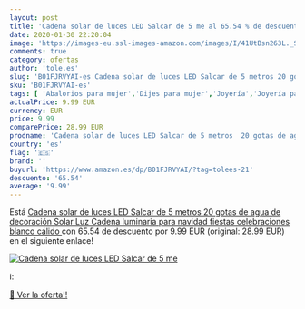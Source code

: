 ```yaml
---
layout: post
title: 'Cadena solar de luces LED Salcar de 5 me al 65.54 % de descuento'
date: 2020-01-30 22:20:04
image: 'https://images-eu.ssl-images-amazon.com/images/I/41UtBsn263L._SL400_.jpg'
comments: true
category: ofertas
author: 'tole.es'
slug: 'B01FJRVYAI-es Cadena solar de luces LED Salcar de 5 metros 20 gotas de...'
sku: 'B01FJRVYAI-es'
tags: [ 'Abalorios para mujer','Dijes para mujer','Joyería','Joyería para mujer','navidad', ]
actualPrice: 9.99 EUR
currency: EUR
price: 9.99
comparePrice: 28.99 EUR
prodname: 'Cadena solar de luces LED Salcar de 5 metros  20 gotas de agua de decoración  Solar Luz Cadena luminaria para navidad  fiestas  celebraciones  blanco cálido '
country: 'es'
flag: '🇪🇸'
brand: ''
buyurl: 'https://www.amazon.es/dp/B01FJRVYAI/?tag=tolees-21'
descuento: '65.54'
average: '9.99'
---
```


Está [Cadena solar de luces LED Salcar de 5 metros  20 gotas de agua de decoración  Solar Luz Cadena luminaria para navidad  fiestas  celebraciones  blanco cálido ](https://www.amazon.es/dp/B01FJRVYAI/?tag=tolees-21) con 65.54 de descuento por 9.99 EUR (original: 28.99 EUR) en el siguiente enlace!

[![Cadena solar de luces LED Salcar de 5 me](https://images-eu.ssl-images-amazon.com/images/I/41UtBsn263L._SL400_.jpg)](https://www.amazon.es/dp/B01FJRVYAI/?tag=tolees-21)

ℹ️:


[🛒 Ver la oferta!!](https://www.amazon.es/dp/B01FJRVYAI/?tag=tolees-21)

